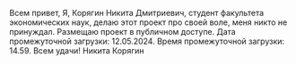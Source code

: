 Всем привет,
Я, Корягин Никита Дмитриевич, студент факультета экономических наук, делаю этот проект про своей воле, меня никто не принуждал. 
Размещаю проект в публичном доступе.
Дата промежуточной загрузки: 12.05.2024.
Время промежуточной загрузки: 14.59.
Всем удачи!
Никита Корягин
